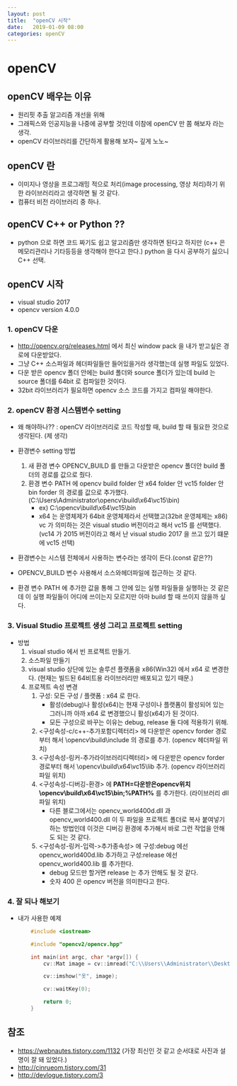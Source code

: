 ```yaml
---
layout: post
title:  "openCV 시작"
date:   2019-01-09 08:00
categories: openCV
---
```


# openCV

## openCV 배우는 이유

* 원리핏 추출 알고리즘 개선을 위해
* 그래픽스와 인공지능을 나중에 공부할 것인데 이참에 openCV 만 쫌 해보자 라는 생각.
* openCV 라이브러리를 간단하게 활용해 보자~ 깊게 노노~

## openCV 란

* 이미지나 영상을 프로그래밍 적으로 처리(image processing, 영상 처리)하기 위한 라이브러리라고 생각하면 될 것 같다.
* 컴퓨터 비전 라이브러리 중 하나.

## openCV C++ or Python ??

* python 으로 하면 코드 짜기도 쉽고 알고리즘만 생각하면 된다고 하지만 (c++ 은 메모리관리나 기타등등을 생각해야 한다고 한다.) python 을 다시 공부하기 싫으니 C++ 선택.

## openCV 시작

* visual studio 2017
* opencv version 4.0.0

### 1. openCV 다운

* http://opencv.org/releases.html 에서 최신 window pack 을 내가 받고싶은 경로에 다운받았다.
* 그냥 C++ 소스파일과 헤더파일들만 들어있을거라 생각했는데 실행 파일도 있었다.
* 다운 받은 opencv 폴더 안에는 build 폴더와 source 폴더가 있는데 build 는 source 폴더를 64bit 로 컴파일한 것이다.
* 32bit 라이브러리가 필요하면 opencv 소스 코드를 가지고 컴파일 해야한다.

### 2. openCV 환경 시스템변수 setting

* 왜 해야하나?? : openCV 라이브러리로 코드 작성할 때, build 할 때 필요한 것으로 생각된다. (제 생각)

* 환경변수 setting 방법
    1. 새 환경 변수 OPENCV_BUILD 를 만들고 다운받은 opencv 폴더안 build 폴더의 경로를 값으로 줬다.
    2. 환경 변수 PATH 에 opencv build folder 안 x64 folder 안 vc15 folder 안 bin forder 의 경로를 값으로 추가했다. (C:\Users\Administrator\opencv\build\x64\vc15\bin)
        * ex) C:\opencv\build\x64\vc15\bin
        * x64 는 운영체제가 64bit 운영체제라서 선택했고(32bit 운영체제는 x86) vc 가 의미하는 것은 visual studio 버전이라고 해서 vc15 를 선택했다.(vc14 가 2015 버전이라고 해서 난 visual studio 2017 을 쓰고 있기 떄문에 vc15 선택)

* 환경변수는 시스템 전체에서 사용하는 변수라는 생각이 든다.(const 같은??)
* OPENCV_BUILD 변수 사용해서 소스와헤더파일에 접근하는 것 같다.
* 환경 변수 PATH 에 추가한 값을 통해 그 안에 있는 실행 파일들을 실행하는 것 같은데 이 실행 파일들이 어디에 쓰이는지 모르지만 아마 build 할 때 쓰이지 않을까 싶다.


### 3. Visual Studio 프로젝트 생성 그리고 프로젝트 setting

* 방법
    1. visual studio 에서 빈 프로젝트 만들기.
    2. 소스파일 만들기
    3. visual studio 상단에 있는 솔루션 플랫폼을 x86(Win32) 에서 x64 로 변경한다. (현재는 빌드된 64비트용 라이브러리만 배포되고 있기 때문.)
    4. 프로젝트 속성 변경
        1. 구성: 모든 구성 / 플랫폼 : x64 로 한다.
            * 활성(debug)나 활성(x64)는 현재 구성이나 플랫폼이 활성되어 있는 그러니까 아까 x64 로 변경했으니 활성(x64)가 된 것이다.
            * 모든 구성으로 바꾸는 이유는 debug, release 둘 다에 적용하기 위해.
        2. <구성속성-c/c++-추가포함디렉터리> 에  다운받은 opencv forder 경로부터 해서 \opencv\build\include  의 경로를 추가. (opencv 헤더파일 위치)
        3. <구성속성-링커-추가라이브러리디렉터리> 에  다운받은 opencv forder 경로부터 해서 \opencv\build\x64\vc15\lib 추가. (opencv 라이브러리 파일 위치)
        4. <구성속성-디버깅-환경> 에  **PATH=다운받은opencv위치\opencv\build\x64\vc15\bin;%PATH%**   를 추가한다. (라이브러리 dll 파일 위치)
            * 다른 블로그에서는 opencv_world400d.dll 과 opencv_world400.dll 이 두 파일을 프로젝트 폴더로 복사 붙여넣기 하는 방법인데 이것은 디버깅 환경에 추가해서 바로 그런 작업을 안해도 되는 것 같다.
        5. <구성속성-링커-입력->추가종속성> 에  구성:debug 에선 opencv_world400d.lib 추가하고 구성:release 에선 opencv_world400.lib 를 추가한다.  
            * debug 모드만 할거면 release 는 추가 안해도 될 것 같다.
            * 숫자 400 은 opencv 버전을 의미한다고 한다.

### 4. 잘 되나 해보기

* 내가 사용한 예제
    ``` cpp
        #include <iostream>

        #include "opencv2/opencv.hpp"

        int main(int argc, char *argv[]) {
            cv::Mat image = cv::imread("C:\\Users\\Administrator\\Desktop\\han\\5.PNG");

            cv::imshow("옷", image);

            cv::waitKey(0);

            return 0;
        }
    ```

## 참조

* https://webnautes.tistory.com/1132 (가장 최신인 것 같고 순서대로 사진과 설명이 잘 돼 있었다.)
* http://cinrueom.tistory.com/31
* http://devlogue.tistory.com/3